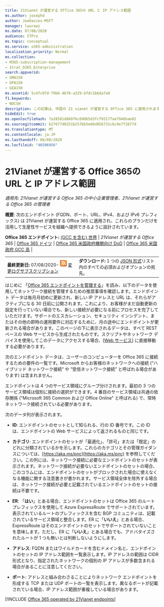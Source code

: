```yaml
---
title: 21Vianet が運営する Office 365の URL と IP アドレス範囲
ms.author: josephd
author: JoeDavies-MSFT
manager: laurawi
ms.date: 07/08/2020
audience: ITPro
ms.topic: conceptual
ms.service: o365-administration
localization_priority: Normal
ms.collection:
- M365-subscription-management
- Strat_O365_Enterprise
search.appverid:
- GMA150
- GPA150
- GEA150
ms.assetid: 5c47c07d-f9b6-4b78-a329-bfdc1b6da7a0
f1.keywords:
- NOCSH
description: この記事は、中国の 21 vianet が運営する Office 365 に適用されます。この記事では、21Vianet が運営する Office 365 で使用される URL と IP アドレス範囲の一覧が表示されます。
hideEdit: true
ms.openlocfilehash: 7a28581d860f6c690b5d3fcf9317fae7946bae02
ms.sourcegitcommit: b2767740251b257bb5e66d056731c6c9e7f2677d
ms.translationtype: MT
ms.contentlocale: ja-JP
ms.lasthandoff: 08/08/2020
ms.locfileid: "46596956"
---
```

# <a name="urls-and-ip-address-ranges-for-office-365-operated-by-21vianet"></a>21Vianet が運営する Office 365の URL と IP アドレス範囲

 *適用先: 21Vianet が運営する Office 365 の中小企業管理者、21Vianet が運営する Office 365 の管理者*

**概要**: 次のエンドポイント (FQDN、ポート、URL、IPv4、および IPv6 プレフィックス) は 21Vianet が運営する Office 365 に適用され、これらのプランだけを活用して生産性サービスを組織へ提供できるように設計されています。
  
 **Office 365 エンドポイント:** [(GCC を含む) 世界](urls-and-ip-address-ranges.md)  | *21Vianet が運営する Office 365* | [Office 365 ドイツ](office-365-germany-endpoints.md) |  [Office 365 米国政府機関向け DoD](office-365-u-s-government-dod-endpoints.md) | [Office 365 米国政府 GCC 高](office-365-u-s-government-gcc-high-endpoints.md) |
  
|||
|:-----|:-----|
|**最終更新日:** 07/08/2020- ![ RSS ](media/5dc6bb29-25db-4f44-9580-77c735492c4b.png) [変更ログサブスクリプション](https://endpoints.office.com/version/China?allversions=true&format=rss&clientrequestid=b10c5ed1-bad1-445f-b386-b919946339a7)|**ダウンロード:** 1 つの [JSON 形式](https://endpoints.office.com/endpoints/China?clientrequestid=b10c5ed1-bad1-445f-b386-b919946339a7)リスト内のすべての必須およびオプションの宛先。  <br/> |

はじめに 「[Office 365 エンドポイントを管理する](managing-office-365-endpoints.md)」を読み、以下のデータを使用してネットワーク接続を管理するための推奨事項を確認します。エンドポイント データは毎月月初めに更新され、新しい IP アドレスと URL は、それらがアクティブになる 30 日前に公開されます。これにより、お客様がまだ自動更新の設定を行っていない場合でも、新しい接続が必要になる前にプロセスを完了していただけます。サポートのエスカレーション、セキュリティ インシデント、またはその他の即時の運用要件に対応するために、月の途中にエンドポイントが更新される場合があります。このページの下に表示されるデータは、すべて REST ベースの Web サービスから生成されたものです。スクリプトやネットワーク デバイスを使用してこのデータにアクセスする場合、[[Web サービス](office-365-ip-web-service.md)] に直接移動する必要があります。

次のエンドポイント データは、ユーザーのコンピューターを Office 365 に接続するための要件の一覧です。Microsoft からお客様のネットワークへの接続 (“ハイブリッド ネットワーク接続” や ”受信ネットワーク接続” と呼ばれる場合があります) は含まれません。

エンドポイントは 4 つのサービス領域にグループ分けされます。最初の 3 つのサービス領域は個別に接続の選択ができます。4 番目のサービス領域は共通の依存関係 ("Microsoft 365 Common および Office Online" と呼ばれる) で、常時ネットワーク接続されている必要があります。

次のデータ列が表示されます。

- **ID**: エンドポイントのセットとして知られる、行の ID 番号です。この ID は、エンドポイントの Web サービスによって返されるものと同じです。

- **カテゴリ**: エンドポイントのセットが「最適化」、「許可」または「既定」のどれに分類されているかを示します。これらのカテゴリとその管理ガイダンスについては、[https://aka.ms/pnc](https://aka.ms/pnc) を参照してください。この列には、ネットワーク接続に必要なエンドポイントのセットが表示されます。ネットワーク接続が必要ないエンドポイントのセットの場合、このコラムには、エンドポイントのセットがブロックされた場合に使えなくなる機能に関する注意書きが書かれます。サービス領域全体を除外する場合は、ネットワーク接続が必要と記載されているエンドポイントのセットの接続は不要です。

- **ER**: 「**はい**」とある場合、エンドポイントのセットは Office 365 のルート プレフィックスを使用して Azure ExpressRoute でサポートされています。表示されているルートのプレフィックスを含む BGP コミュニティは、記載されているサービス領域と整合します。ER に「**いいえ**」とある場合、ExpressRoute はそのエンドポイントのセットでサポートされていないことを意味します。ただし、ER に「**いいえ**」とある場合でも、アドバタイズされたルートが 1 つも無いとは判断しないようにします。

- **アドレス**: FQDN またはワイルドカードを含むドメイン名と、エンドポイントのセットの IP アドレス範囲を一覧表示します。IP アドレスの範囲は CIDR 形式となり、指定されたネットワークの個別の IP アドレスが多数含まれる場合があることに注意してください。
 
- **ポート**: アドレスと組み合わさることによりネットワーク エンドポイントを形成する TCP または UDP ポートの一覧を表示します。異なるポートが記載されている場合、IP アドレス範囲が重複している場合があります。

[!INCLUDE [Office 365 operated by 21Vianet endpoints](./includes/office-365-operated-by-21vianet-endpoints.md)]



